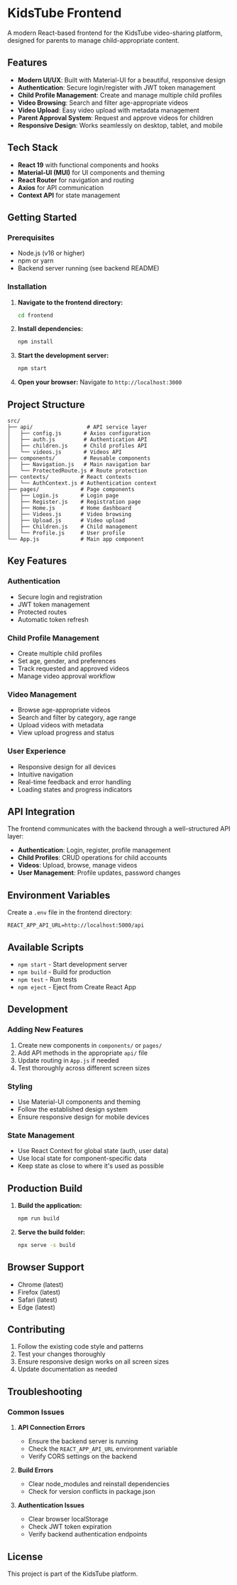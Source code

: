 # KidsTube Frontend

A modern React-based frontend for the KidsTube video-sharing platform, designed for parents to manage child-appropriate content.

## Features

- **Modern UI/UX**: Built with Material-UI for a beautiful, responsive design
- **Authentication**: Secure login/register with JWT token management
- **Child Profile Management**: Create and manage multiple child profiles
- **Video Browsing**: Search and filter age-appropriate videos
- **Video Upload**: Easy video upload with metadata management
- **Parent Approval System**: Request and approve videos for children
- **Responsive Design**: Works seamlessly on desktop, tablet, and mobile

## Tech Stack

- **React 19** with functional components and hooks
- **Material-UI (MUI)** for UI components and theming
- **React Router** for navigation and routing
- **Axios** for API communication
- **Context API** for state management

## Getting Started

### Prerequisites

- Node.js (v16 or higher)
- npm or yarn
- Backend server running (see backend README)

### Installation

1. **Navigate to the frontend directory:**
   ```bash
   cd frontend
   ```

2. **Install dependencies:**
   ```bash
   npm install
   ```

3. **Start the development server:**
   ```bash
   npm start
   ```

4. **Open your browser:**
   Navigate to `http://localhost:3000`

## Project Structure

```
src/
├── api/                 # API service layer
│   ├── config.js       # Axios configuration
│   ├── auth.js         # Authentication API
│   ├── children.js     # Child profiles API
│   └── videos.js       # Videos API
├── components/         # Reusable components
│   ├── Navigation.js   # Main navigation bar
│   └── ProtectedRoute.js # Route protection
├── contexts/          # React contexts
│   └── AuthContext.js # Authentication context
├── pages/             # Page components
│   ├── Login.js       # Login page
│   ├── Register.js    # Registration page
│   ├── Home.js        # Home dashboard
│   ├── Videos.js      # Video browsing
│   ├── Upload.js      # Video upload
│   ├── Children.js    # Child management
│   └── Profile.js     # User profile
└── App.js             # Main app component
```

## Key Features

### Authentication
- Secure login and registration
- JWT token management
- Protected routes
- Automatic token refresh

### Child Profile Management
- Create multiple child profiles
- Set age, gender, and preferences
- Track requested and approved videos
- Manage video approval workflow

### Video Management
- Browse age-appropriate videos
- Search and filter by category, age range
- Upload videos with metadata
- View upload progress and status

### User Experience
- Responsive design for all devices
- Intuitive navigation
- Real-time feedback and error handling
- Loading states and progress indicators

## API Integration

The frontend communicates with the backend through a well-structured API layer:

- **Authentication**: Login, register, profile management
- **Child Profiles**: CRUD operations for child accounts
- **Videos**: Upload, browse, manage videos
- **User Management**: Profile updates, password changes

## Environment Variables

Create a `.env` file in the frontend directory:

```env
REACT_APP_API_URL=http://localhost:5000/api
```

## Available Scripts

- `npm start` - Start development server
- `npm build` - Build for production
- `npm test` - Run tests
- `npm eject` - Eject from Create React App

## Development

### Adding New Features
1. Create new components in `components/` or `pages/`
2. Add API methods in the appropriate `api/` file
3. Update routing in `App.js` if needed
4. Test thoroughly across different screen sizes

### Styling
- Use Material-UI components and theming
- Follow the established design system
- Ensure responsive design for mobile devices

### State Management
- Use React Context for global state (auth, user data)
- Use local state for component-specific data
- Keep state as close to where it's used as possible

## Production Build

1. **Build the application:**
   ```bash
   npm run build
   ```

2. **Serve the build folder:**
   ```bash
   npx serve -s build
   ```

## Browser Support

- Chrome (latest)
- Firefox (latest)
- Safari (latest)
- Edge (latest)

## Contributing

1. Follow the existing code style and patterns
2. Test your changes thoroughly
3. Ensure responsive design works on all screen sizes
4. Update documentation as needed

## Troubleshooting

### Common Issues

1. **API Connection Errors**
   - Ensure the backend server is running
   - Check the `REACT_APP_API_URL` environment variable
   - Verify CORS settings on the backend

2. **Build Errors**
   - Clear node_modules and reinstall dependencies
   - Check for version conflicts in package.json

3. **Authentication Issues**
   - Clear browser localStorage
   - Check JWT token expiration
   - Verify backend authentication endpoints

## License

This project is part of the KidsTube platform.
